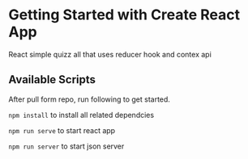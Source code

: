 # Getting Started with Create React App

React simple quizz all that uses reducer hook and contex api

## Available Scripts

After pull form repo, run following to get started.

`npm install` to install all related dependcies

`npm run serve` to start react app

`npm run server` to start json server
